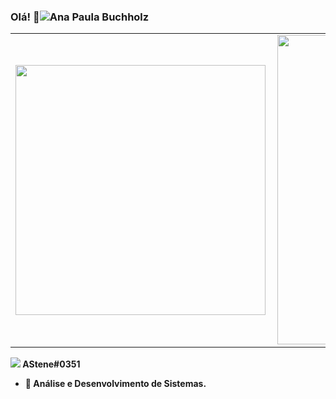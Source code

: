### Olá! 👋![Ana Paula Buchholz](https://user-images.githubusercontent.com/72575378/116474612-1ac60580-a84f-11eb-8c73-7f19a984f922.png)


<center>
<table>
    <tr>
        <td><img width="400px" align="left" src="https://github-readme-stats.vercel.app/api/top-langs/?username=AnaPaulaBuchholz&hide=html&layout=compact&theme=monokai" /></td>
        <td><img width="495px" align="left" src="https://github-readme-stats.vercel.app/api?username=AnaPaulaBuchholz&theme=monokai"/></td>
    </tr>   
</table>
</center>  
<b><img src="https://img.shields.io/badge/Discord-7289DA?style=for-the-badge&logo=discord&logoColor=white"/> AStene#0351</p>

- 🌱 Análise e Desenvolvimento de Sistemas. 



